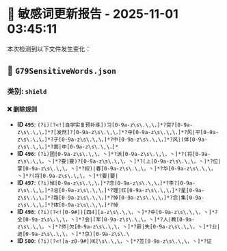 # 📝 敏感词更新报告 - 2025-11-01 03:45:11

本次检测到以下文件发生变化：

## 📄 `G79SensitiveWords.json`

### 类别: `shield`

#### ❌ 删除规则
- **ID `495`**: `(?i)(?<![自学实复预补练])习[0-9a-z\s\.\,\，]*?突?[0-9a-z\s\.\,\，]*?[发然]?[0-9a-z\s\.\,\，]*?中[0-9a-z\s\.\,\，]*?风|平[0-9a-z\s\.\,\，]*?子[0-9a-z\s\.\,\，]*?中[0-9a-z\s\.\,\，]*?风|(体[0-9a-z\s\.\,\，]*?面|中[0-9a-z\s\.\,\，]*`
- **ID `496`**: `(?i)团[0-9a-z\s\.\,\，丶]*?派[0-9a-z\s\.\,\，丶]*?(将[0-9a-z\s\.\,\，丶]*?要|要)?[0-9a-z\s\.\,\，丶]*?(上[0-9a-z\s\.\,\，丶]*?位|掌[0-9a-z\s\.\,\，丶]*?权)|春[0-9a-z\s\.\,\，丶]*?华[0-9a-z\s\.\,\，丶]*?(将[0-9a-z\s\.\,\，丶]*?要|要|`
- **ID `497`**: `(?i)悼[0-9a-z\s\.\,\，]*?念[0-9a-z\s\.\,\，]*?李?[0-9a-z\s\.\,\，]*?总[0-9a-z\s\.\,\，]*?理|红[0-9a-z\s\.\,\，]*?星[0-9a-z\s\.\,\，]*?路[0-9a-z\s\.\,\，]*?悼[0-9a-z\s\.\,\，]*?念|集[0-9a-z\s\.\,\，]*?体[0-9a-z\s\.\,\，]*?悼`
- **ID `498`**: `(?i)(?<![0-9#])[四4][a-z\s\.\,\，丶]*?中[0-9a-z\s\.\,\，丶]*?全[0-9a-z\s\.\,\，丶]*?会|(军[0-9a-z\s\.\,\，丶]*?人|教[0-9a-z\s\.\,\，丶]*?师|欠[0-9a-z\s\.\,\，丶]*?薪|失[0-9a-z\s\.\,\，丶]*?业|进[0-9a-z\s\.\,\，丶]*?京)[0-9a-z\s\.\`
- **ID `500`**: `(?i)(?<![a-z0-9#])K[\s\.\,\，丶]*?签[0-9a-z\s\.\,\，丶]*?证`


